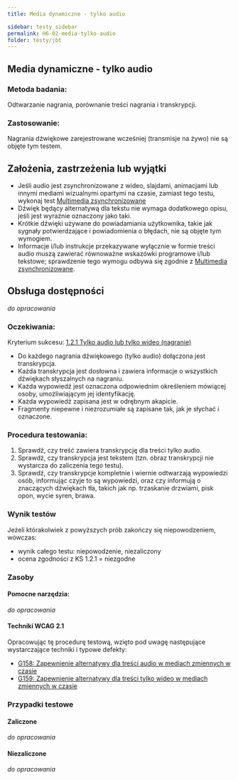 ```yaml
---
title: Media dynamiczne - tylko audio

sidebar: testy_sidebar
permalink: H6-02-media-tylko-audio
folder: testy/jbt
---
```



## Media dynamiczne - tylko audio

### Metoda badania:
Odtwarzanie nagrania, porównanie treści nagrania i transkrypcji.

### Zastosowanie:
Nagrania dźwiękowe zarejestrowane wcześniej (transmisje na żywo) nie są objęte tym testem.

## Założenia, zastrzeżenia lub wyjątki
-   Jeśli audio jest zsynchronizowane z wideo, slajdami, animacjami lub innymi mediami wizualnymi opartymi na czasie, zamiast tego testu, wykonaj test [Multimedia zsynchronizowane](H6-04-multimedia)
-   Dźwięk będący alternatywą dla tekstu nie wymaga dodatkowego opisu, jeśli jest wyraźnie oznaczony jako taki.
-   Krótkie dźwięki używane do powiadamiania użytkownika, takie jak sygnały potwierdzające i powiadomienia o błędach, nie są objęte tym wymogiem.
-   Informacje i/lub instrukcje przekazywane wyłącznie w formie treści audio muszą zawierać równoważne wskazówki programowe i/lub tekstowe; sprawdzenie tego wymogu odbywa się zgodnie z [Multimedia zsynchronizowane](H6-04-multimedia).

## Obsługa dostępności
_do opracowania_

### Oczekiwania:
Kryterium sukcesu: [1.2.1 Tylko audio lub tylko wideo (nagranie)](https://wcag.lepszyweb.pl/#audio-only-and-video-only-prerecorded)
-	Do każdego nagrania dźwiękowego (tylko audio) dołączona jest transkrypcja.
-	Każda transkrypcja jest dosłowna i zawiera informacje o wszystkich dźwiękach słyszalnych na nagraniu.
-	Każda wypowiedź jest oznaczona odpowiednim określeniem mówiącej osoby, umożliwiającym jej identyfikację.
-	Każda wypowiedź zapisana jest w odrębnym akapicie.
-	Fragmenty niepewne i niezrozumiałe są zapisane tak, jak je słychać i oznaczone.

### Procedura testowania:
1.	Sprawdź, czy treść zawiera transkrypcję dla treści tylko audio.
2.	Sprawdź, czy transkrypcja jest tekstem (tzn. obraz transkrypcji nie wystarcza do zaliczenia tego testu).
3.	Sprawdź, czy transkrypcje kompletnie i wiernie odtwarzają wypowiedzi osób, informując czyje to są wypowiedzi, oraz czy informują o znaczących dźwiękach tła, takich jak np. trzaskanie drzwiami, pisk opon, wycie syren, brawa.

### Wynik testów
Jeżeli którakolwiek z powyższych prób zakończy się niepowodzeniem, wówczas:
-  wynik całego testu: niepowodzenie, niezaliczony
-  ocena zgodności z KS 1.2.1 = niezgodne


### Zasoby
#### Pomocne narzędzia:
_do opracowania_

#### Techniki WCAG 2.1
Opracowując tę procedurę testową, wzięto pod uwagę następujące wystarczające techniki i typowe defekty:
-   [G158: Zapewnienie alternatywy dla treści audio w mediach zmiennych w czasie](https://www.w3.org/TR/WCAG20-TECHS/G158.html)
-   [G159: Zapewnienie alternatywy dla treści tylko wideo w mediach zmiennych w czasie](https://www.w3.org/TR/WCAG20-TECHS/G159.html)

### Przypadki testowe

#### Zaliczone
_do opracowania_

#### Niezaliczone
_do opracowania_
